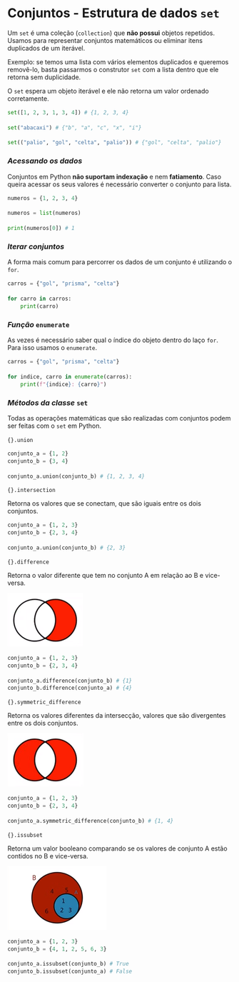 # Conjuntos - Estrutura de dados `set`

Um `set` é uma coleção (`collection`) que **não possui** objetos repetidos. Usamos para representar conjuntos matemáticos ou eliminar itens duplicados de um iterável.

Exemplo: se temos uma lista com vários elementos duplicados e queremos removê-lo, basta passarmos o construtor `set` com a lista dentro que ele retorna sem duplicidade.

O `set` espera um objeto iterável e ele não retorna um valor ordenado corretamente.

~~~python
set([1, 2, 3, 1, 3, 4]) # {1, 2, 3, 4}

set("abacaxi") # {"b", "a", "c", "x", "i"}

set(("palio", "gol", "celta", "palio")) # {"gol", "celta", "palio"}
~~~

### _Acessando os dados_

Conjuntos em Python **não suportam indexação** e nem **fatiamento**. Caso queira acessar os seus valores é necessário converter o conjunto para lista. 

~~~python
numeros = {1, 2, 3, 4}

numeros = list(numeros)

print(numeros[0]) # 1
~~~

### _Iterar conjuntos_

A forma mais comum para percorrer os dados de um conjunto é utilizando o `for`.

~~~python
carros = {"gol", "prisma", "celta"}

for carro in carros:
    print(carro)
~~~

### _Função_ `enumerate`

As vezes é necessário saber qual o índice do objeto dentro do laço `for`. Para isso usamos o `enumerate`.

~~~python
carros = {"gol", "prisma", "celta"}

for indice, carro in enumerate(carros):
    print(f"{indice}: {carro}")
~~~

### _Métodos da classe_ `set`

Todas as operações matemáticas que são realizadas com conjuntos podem ser feitas com o `set` em Python.

`{}.union`

~~~python
conjunto_a = {1, 2}
conjunto_b = {3, 4}

conjunto_a.union(conjunto_b) # {1, 2, 3, 4}
~~~

`{}.intersection`

Retorna os valores que se conectam, que são iguais entre os dois conjuntos. 

~~~python
conjunto_a = {1, 2, 3}
conjunto_b = {2, 3, 4}

conjunto_a.union(conjunto_b) # {2, 3}
~~~

`{}.difference`

Retorna o valor diferente que tem no conjunto A em relação ao B e vice-versa.

![alt text](image-3.png)

~~~python
conjunto_a = {1, 2, 3}
conjunto_b = {2, 3, 4}

conjunto_a.difference(conjunto_b) # {1}
conjunto_b.difference(conjunto_a) # {4}
~~~

`{}.symmetric_difference`

Retorna os valores diferentes da intersecção, valores que são divergentes entre os dois conjuntos.

![alt text](image-2.png)

~~~python
conjunto_a = {1, 2, 3}
conjunto_b = {2, 3, 4}

conjunto_a.symmetric_difference(conjunto_b) # {1, 4}
~~~

`{}.issubset`

Retorna um valor booleano comparando se os valores de conjunto A estão contidos no B e vice-versa.

![alt text](image-1.png)

~~~python
conjunto_a = {1, 2, 3}
conjunto_b = {4, 1, 2, 5, 6, 3}

conjunto_a.issubset(conjunto_b) # True
conjunto_b.issubset(conjunto_a) # False
~~~